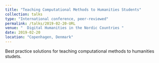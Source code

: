 ```yaml
---
title: "Teaching Computational Methods to Humanities Students"
collection: talks
type: "International conference, peer-reviewed"
permalink: /talks/2019-02-20-URL
venue: "  Digital Humanities in the Nordic Countries "
date: 2019-02-20
location: "Copenhagen, Denmark"
---
```


Best practice solutions for teaching computational methods to humanities studets.
